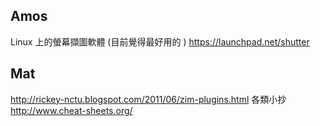 ## Amos

Linux 上的螢幕擷圖軟體 (目前覺得最好用的 )
<https://launchpad.net/shutter>

## Mat

<http://rickey-nctu.blogspot.com/2011/06/zim-plugins.html>
各類小抄
<http://www.cheat-sheets.org/>